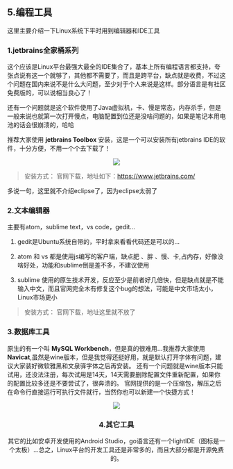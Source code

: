 ## 5.编程工具
这里主要介绍一下Linux系统下平时用到编辑器和IDE工具

### 1.jetbrains全家桶系列
这个应该是Linux平台最强大最全的IDE集合了，基本上所有编程语言都支持，夸张点说有这一个就够了，其他都不需要了，而且是跨平台，缺点就是收费，不过这个问题在国内来说不是什么大问题，至少对于个人来说是这样。部分语言是有社区免费版的，可以说相当良心了！

还有一个问题就是这个软件使用了Java虚拟机，卡、慢是常态，内存杀手，但是一般来说也就第一次打开慢点，电脑配置到位还是没啥问题的，如果是笔记本用电池的话会很崩溃的，哈哈

推荐大家使用 **jetbrains Toolbox** 安装，这是一个可以安装所有jetbrains IDE的软件，十分方便，不用一个个去下载了！
<div align="center">

![](http://ww1.sinaimg.cn/mw690/5f6e3e27ly1frnq73s7jkj20c80k8jsx.jpg)

</div>

> 安装方式： 官网下载，地址如下：https://www.jetbrains.com/

多说一句，这里就不介绍eclipse了，因为eclipse太弱了


### 2.文本编辑器
主要有atom，sublime text，vs code，gedit...

1. gedit是Ubuntu系统自带的，平时拿来看看代码还是可以的...

2. atom 和 vs 都是使用js编写的客户端，缺点肥 、胖 、慢、卡,占内存，好像没啥好处，功能和sublime倒是差不多，不建议使用

3. sublime 使用的原生技术开发，反应至少是前者好几倍快，但是缺点就是不能输入中文，而且官网完全木有修复这个bug的想法，可能是中文市场太小，Linux市场更小
> 安装方式： 官网下载，地址这里就不放了

### 3.数据库工具
原生的有一个叫 **MySQL Workbench**，但是真的很难用...我推荐大家使用 **Navicat**,虽然是wine版本，但是我觉得还挺好用，就是默认打开字体有问题，建议大家装好微软雅黑和文泉驿字体之后再安装。
还有一个问题就是wine版本只能试用，还没法注册，每次试用是14天，14天需要删除配置文件重新配置，如果你的配置比较多还是不要尝试了，很奔溃的。
官网提供的是一个压缩包，解压之后在命令行直接运行可执行文件就行，当然你也可以新建一个快捷方式！
<div align="center">

![](http://ww1.sinaimg.cn/mw690/5f6e3e27ly1frnqq8vp7gj20ud0ozq49.jpg)
<div>


### 4.其它工具
其它的比如安卓开发使用的Android Studio，go语言还有一个lightIDE（图标是一个太极）...总之，Linux平台的开发工具还是非常多的，而且大部分都是开源免费的。
